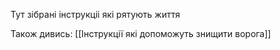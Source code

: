 Тут зібрані інструкціі які рятують життя 

Також дивись: 
[[Інструкції які допоможуть знищити ворога]]